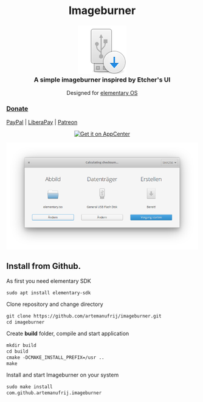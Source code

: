 <div>
  <h1 align="center">Imageburner</h1>
  <h3 align="center"><img src="data/icons/com.github.artemanufrij.imageburner.svg"/><br>A simple imageburner inspired by Etcher's UI</h3>
  <p align="center">Designed for <a href="https://elementary.io">elementary OS</p>
</div>

### Donate
<a href="https://www.paypal.me/ArtemAnufrij">PayPal</a> | <a href="https://liberapay.com/Artem/donate">LiberaPay</a> | <a href="https://www.patreon.com/ArtemAnufrij">Patreon</a>

<p align="center">
  <a href="https://appcenter.elementary.io/com.github.artemanufrij.imageburner">
    <img src="https://appcenter.elementary.io/badge.svg" alt="Get it on AppCenter">
  </a>
</p>
<p align="center">
  <img src="Screenshot.png"/>
</p>

## Install from Github.

As first you need elementary SDK
```
sudo apt install elementary-sdk
```

Clone repository and change directory
```
git clone https://github.com/artemanufrij/imageburner.git
cd imageburner
```

Create **build** folder, compile and start application
```
mkdir build
cd build
cmake -DCMAKE_INSTALL_PREFIX=/usr ..
make
```

Install and start Imageburner on your system
```
sudo make install
com.github.artemanufrij.imageburner
